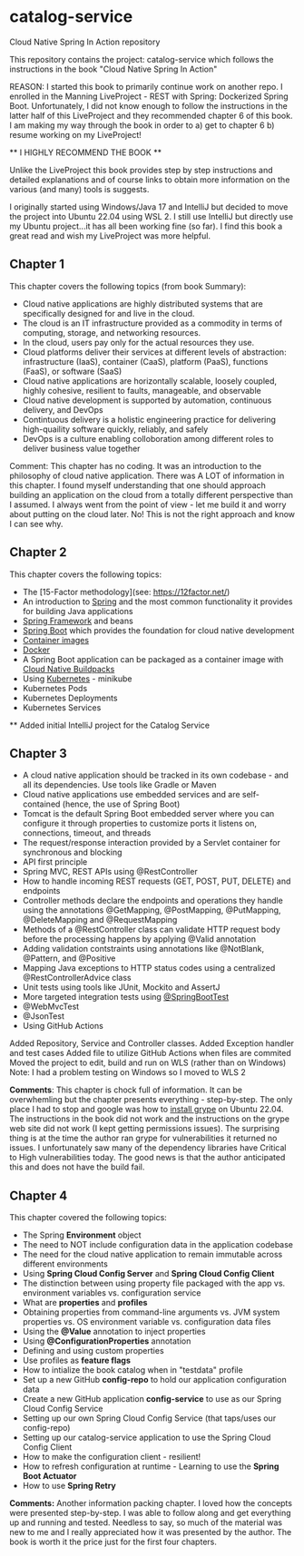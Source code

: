 # catalog-service
Cloud Native Spring In Action repository

This repository contains the project: catalog-service which follows
the instructions in the book "Cloud Native Spring In Action" 

REASON: I started this book to primarily continue work on another repo. I enrolled in the 
Manning LiveProject - REST with Spring: Dockerized Spring Boot. Unfortunately, I did not know enough to 
follow the instructions in the latter half of this LiveProject and they recommended chapter 6 of this book.
I am making my way through the book in order to a) get to chapter 6 b) resume working on my LiveProject!

** I HIGHLY RECOMMEND THE BOOK ** 

Unlike the LiveProject this book provides step by step instructions and detailed explanations and of course links
to obtain more information on the various (and many) tools is suggests.

I originally started using Windows/Java 17 and IntelliJ but decided to move the project into Ubuntu 22.04 using WSL 2.
I still use IntelliJ but directly use my Ubuntu project...it has all been working fine (so far). I find this book a great read 
and wish my LiveProject was more helpful.

Chapter 1
---------
This chapter covers the following topics (from book Summary):
* Cloud native applications are highly distributed systems that are specifically designed for and live in the cloud. 
* The cloud is an IT infrastructure provided as a commodity in terms of computing, storage, and networking resources.
* In the cloud, users pay only for the actual resources they use.
* Cloud platforms deliver their services at different levels of abstraction: infrastructure (IaaS), container (CaaS), platform (PaaS), functions (FaaS), or software (SaaS)
* Cloud native applications are horizontally scalable, loosely coupled, highly cohesive, resilient to faults, manageable, and observable
* Cloud native development is supported by automation, continuous delivery, and DevOps
* Contintuous delivery is a holistic engineering practice for delivering high-quaility software quickly, reliably, and safely
* DevOps is a culture enabling colloboration among different roles to deliver business value together

Comment: 
This chapter has no coding. It was an introduction to the philosophy of cloud native application. There was A LOT of information in this chapter. 
I found myself understanding that one should approach building an application on the cloud from a totally different perspective than I assumed. I always 
went from the point of view - let me build it and worry about putting on the cloud later. No! This is not the right approach and know I can see why.

Chapter 2
---------
This chapter covers the following topics:
* The [15-Factor methodology](see: https://12factor.net/)
* An introduction to [Spring](https://spring.io/) and the most common functionality it provides for building Java applications
* [Spring Framework](https://spring.io/projects/spring-framework) and beans
* [Spring Boot](https://spring.io/projects/spring-boot) which provides the foundation for cloud native development
* [Container images](https://www.aquasec.com/cloud-native-academy/container-security/container-images/)
* [Docker](https://www.docker.com/)
* A Spring Boot application can be packaged as a container image with [Cloud Native Buildpacks](https://buildpacks.io/)
* Using [Kubernetes](https://kubernetes.io/) - minikube
* Kubernetes Pods
* Kubernetes Deployments
* Kubernetes Services  


** Added initial IntelliJ project for the Catalog Service

Chapter 3
---------
* A cloud native application should be tracked in its own codebase - and all its dependencies. Use tools like Gradle or Maven
* Cloud native applications use embedded services and are self-contained (hence, the use of Spring Boot)
* Tomcat is the default Spring Boot embedded server where you can configure it through properties to customize ports it listens on, connections, timeout, and threads
* The request/response interaction provided by a Servlet container for synchronous and blocking 
* API first principle
* Spring MVC, REST APIs using @RestController
* How to handle incoming REST requests (GET, POST, PUT, DELETE) and endpoints
* Controller methods declare the endpoints and operations they handle using the annotations @GetMapping, @PostMapping, @PutMapping, @DeleteMapping and @RequestMapping 
* Methods of a @RestController class can validate HTTP request body before the processing happens by applying @Valid annotation
* Adding validation contstraints using annotations like @NotBlank, @Pattern, and @Positive
* Mapping Java exceptions to HTTP status codes using a centralized @RestControllerAdvice class
* Unit tests using tools like JUnit, Mockito and AssertJ
* More targeted integration tests using [@SpringBootTest](https://reflectoring.io/spring-boot-test/)
* @WebMvcTest
* @JsonTest
* Using GitHub Actions

Added Repository, Service and Controller classes. Added Exception handler and test cases 
Added file to utilize GitHub Actions when files are commited
Moved the project to edit, build and run on WLS (rather than on Windows)
Note: I had a problem testing on Windows so I moved to WLS 2

**Comments**: This chapter is chock full of information. It can be overwhemling but the chapter presents everything - step-by-step. The only place I had to 
stop and google was how to [install grype](https://lindevs.com/install-grype-on-ubuntu) on Ubuntu 22.04. The instructions in the book did not work and the instructions on the grype web site did not work 
(I kept getting permissions issues). The surprising thing is at the time the author ran grype for vulnerabilities it returned no issues. I unfortunately 
saw many of the dependency libraries have Critical to High vulnerabilities today.  The good news is that the author anticipated this and does not have 
the build fail. 

Chapter 4
---------
This chapter covered the following topics:
* The Spring **Environment** object
* The need to NOT include configuration data in the application codebase
* The need for the cloud native application to remain immutable across different environments
* Using **Spring Cloud Config Server** and **Spring Cloud Config Client** 
* The distinction between using property file packaged with the app vs. environment variables vs. configuration service
* What are **properties** and **profiles**
* Obtaining properties from command-line arguments vs. JVM system properties vs. OS environment variable vs. configuration data files 
* Using the **@Value** annotation to inject properties
* Using **@ConfigurationProperties** annotation
* Defining and using custom properties 
* Use profiles as **feature flags** 
* How to intialize the book catalog when in "testdata" profile
* Set up a new GitHub **config-repo** to hold our application configuration data
* Create a new GitHub application **config-service** to use as our Spring Cloud Config Service
* Setting up our own Spring Cloud Config Service (that taps/uses our config-repo)
* Setting up our catalog-service application to use the Spring Cloud Config Client
* How to make the configuration client - resilient!
* How to refresh configuration at runtime - Learning to use the **Spring Boot Actuator**
* How to use **Spring Retry**

**Comments:** Another information packing chapter. I loved how the concepts were presented step-by-step. I was able to follow along and get everything up and running and tested.
Needless to say, so much of the material was new to me and I really appreciated how it was presented by the author. 
The book is worth it the price just for the first four chapters.

